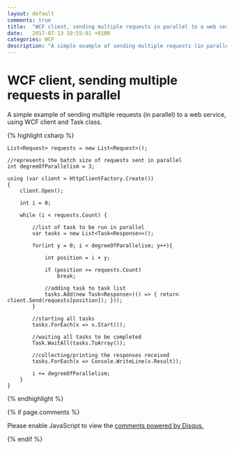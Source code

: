 ```yaml
---
layout: default
comments: true
title:  "WCF client, sending multiple requests in parallel to a web service"
date:   2017-07-13 19:55:01 +0100
categories: WCF
description: "A simple example of sending multiple requests (in parallel) to a web service, using WCF client and Task class"
---
```

# [](#header-1) WCF client, sending multiple requests in parallel

A simple example of sending multiple requests (in parallel) to a web service, using WCF client and Task class.

{% highlight csharp %}

    List<Request> requests = new List<Request>();

    //represents the batch size of requests sent in parallel
    int degreeOfParallelism = 3;

    using (var client = HttpClientFactory.Create())
    {
        client.Open();

        int i = 0;

        while (i < requests.Count) {

            //list of task to be run in parallel
            var tasks = new List<Task<Response>>();

            for(int y = 0; i < degreeOfParallelism; y++){

                int position = i + y;

                if (position >= requests.Count)
                    break;

                //adding task to task list
                tasks.Add(new Task<Response>(() => { return client.Send(requests[position]); }));
            }

            //starting all tasks
            tasks.ForEach(x => x.Start());

            //waiting all tasks to be completed
            Task.WaitAll(tasks.ToArray());

            //collecting/printing the responses received 
            tasks.ForEach(x => Console.WriteLine(x.Result));

            i += degreeOfParallelism;
        }
    }

{% endhighlight %}


{% if page.comments %}

<div id="disqus_thread"></div>
<script>

/**
*  RECOMMENDED CONFIGURATION VARIABLES: EDIT AND UNCOMMENT THE SECTION BELOW TO INSERT DYNAMIC VALUES FROM YOUR PLATFORM OR CMS.
*  LEARN WHY DEFINING THESE VARIABLES IS IMPORTANT: https://disqus.com/admin/universalcode/#configuration-variables*/

var disqus_config = function () {
this.page.url = 'https://maciti.github.io/wcf/2017/07/13/WCF-client-send-multiple-requests-parallel.html';  // Replace PAGE_URL with your page's canonical URL variable
this.page.identifier = '2017-07-13-WCF-client-send-multiple-requests-parallel'; // Replace PAGE_IDENTIFIER with your page's unique identifier variable
};

(function() { // DON'T EDIT BELOW THIS LINE
var d = document, s = d.createElement('script');
s.src = 'https://maciti-github-io.disqus.com/embed.js';
s.setAttribute('data-timestamp', +new Date());
(d.head || d.body).appendChild(s);
})();
</script>
<noscript>Please enable JavaScript to view the <a href="https://disqus.com/?ref_noscript">comments powered by Disqus.</a></noscript>
  
{% endif %}
